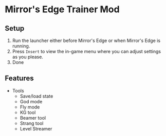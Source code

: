 # Mirror's Edge Trainer Mod

## Setup 
1. Run the launcher either before Mirror's Edge or when Mirror's Edge is running.
2. Press `Insert` to view the in-game menu where you can adjust settings as you please.
3. Done
## Features
- Tools
    - Save/load state
    - God mode
    - Fly mode
    - KG tool
    - Beamer tool
    - Strang tool
    - Level Streamer
